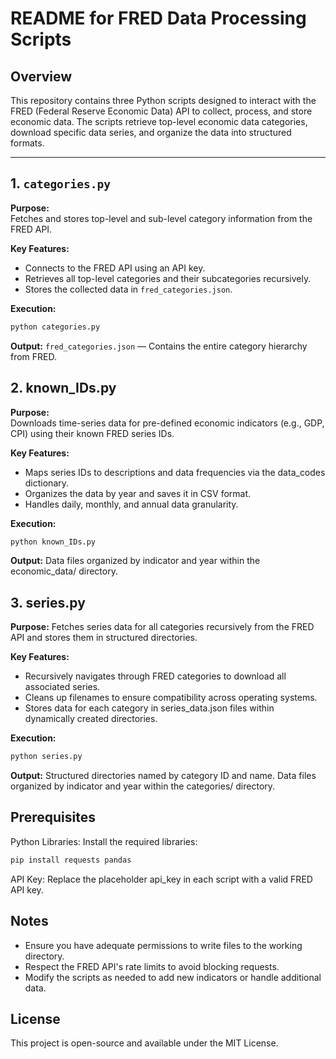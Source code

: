 # README for FRED Data Processing Scripts

## Overview
This repository contains three Python scripts designed to interact with the FRED (Federal Reserve Economic Data) API to collect, process, and store economic data. The scripts retrieve top-level economic data categories, download specific data series, and organize the data into structured formats.

---

## 1. `categories.py`
**Purpose:**  
Fetches and stores top-level and sub-level category information from the FRED API.

**Key Features:**
- Connects to the FRED API using an API key.
- Retrieves all top-level categories and their subcategories recursively.
- Stores the collected data in `fred_categories.json`.

**Execution:**
```bash
python categories.py
```
**Output:**
 `fred_categories.json` — Contains the entire category hierarchy from FRED.

## 2. known_IDs.py
**Purpose:**  
Downloads time-series data for pre-defined economic indicators (e.g., GDP, CPI) using their known FRED series IDs.

**Key Features:**
- Maps series IDs to descriptions and data frequencies via the data_codes dictionary.
- Organizes the data by year and saves it in CSV format.
- Handles daily, monthly, and annual data granularity.

**Execution:**
```bash
python known_IDs.py
```
**Output:**
 Data files organized by indicator and year within the economic_data/ directory.

## 3. series.py
**Purpose:**
Fetches series data for all categories recursively from the FRED API and stores them in structured directories.

**Key Features:**
- Recursively navigates through FRED categories to download all associated series.
- Cleans up filenames to ensure compatibility across operating systems.
- Stores data for each category in series_data.json files within dynamically created directories.

**Execution:**
```bash
python series.py
```
**Output:**
 Structured directories named by category ID and name.
 Data files organized by indicator and year within the categories/ directory.

## Prerequisites
Python Libraries: Install the required libraries:
```bash
pip install requests pandas
```
API Key: Replace the placeholder api_key in each script with a valid FRED API key.

## Notes
- Ensure you have adequate permissions to write files to the working directory.
- Respect the FRED API's rate limits to avoid blocking requests.
- Modify the scripts as needed to add new indicators or handle additional data.

## License
This project is open-source and available under the MIT License.